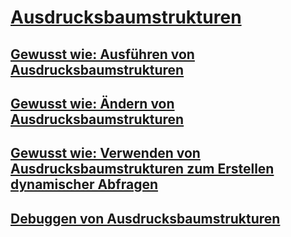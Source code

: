 # [Ausdrucksbaumstrukturen](index.md)
## [Gewusst wie: Ausführen von Ausdrucksbaumstrukturen](how-to-execute-expression-trees.md)
## [Gewusst wie: Ändern von Ausdrucksbaumstrukturen](how-to-modify-expression-trees.md)
## [Gewusst wie: Verwenden von Ausdrucksbaumstrukturen zum Erstellen dynamischer Abfragen](how-to-use-expression-trees-to-build-dynamic-queries.md)
## [Debuggen von Ausdrucksbaumstrukturen](debugging-expression-trees-in-visual-studio.md)
